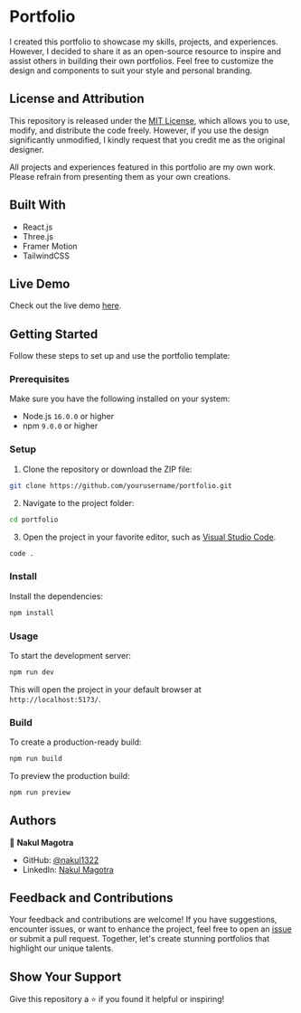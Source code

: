 # Portfolio

I created this portfolio to showcase my skills, projects, and experiences. However, I decided to share it as an open-source resource to inspire and assist others in building their own portfolios. Feel free to customize the design and components to suit your style and personal branding.

## License and Attribution

This repository is released under the [MIT License](https://opensource.org/licenses/MIT), which allows you to use, modify, and distribute the code freely. However, if you use the design significantly unmodified, I kindly request that you credit me as the original designer.

All projects and experiences featured in this portfolio are my own work. Please refrain from presenting them as your own creations.

## Built With

- React.js
- Three.js
- Framer Motion
- TailwindCSS

## Live Demo

Check out the live demo [here](https://my-portfolio-nakulsharma1322-gmailcoms-projects.vercel.app/).

## Getting Started

Follow these steps to set up and use the portfolio template:

### Prerequisites

Make sure you have the following installed on your system:

- Node.js `16.0.0` or higher
- npm `9.0.0` or higher

### Setup

1. Clone the repository or download the ZIP file:

```bash
git clone https://github.com/yourusername/portfolio.git
```

2. Navigate to the project folder:

```bash
cd portfolio
```

3. Open the project in your favorite editor, such as [Visual Studio Code](https://code.visualstudio.com/).

```bash
code .
```

### Install

Install the dependencies:

```bash
npm install
```

### Usage

To start the development server:

```bash
npm run dev
```

This will open the project in your default browser at `http://localhost:5173/`.

### Build

To create a production-ready build:

```bash
npm run build
```

To preview the production build:

```bash
npm run preview
```

## Authors

👤 **Nakul Magotra**

- GitHub: [@nakul1322](https://github.com/nakul1322)
- LinkedIn: [Nakul Magotra](https://www.linkedin.com/in/nakul-magotra)

## Feedback and Contributions

Your feedback and contributions are welcome! If you have suggestions, encounter issues, or want to enhance the project, feel free to open an [issue](../../issues/) or submit a pull request. Together, let's create stunning portfolios that highlight our unique talents.

## Show Your Support

Give this repository a ⭐️ if you found it helpful or inspiring!

